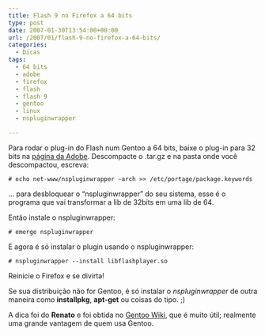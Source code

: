 ```yaml
---
title: Flash 9 no Firefox a 64 bits
type: post
date: 2007-01-30T13:54:00+00:00
url: /2007/01/flash-9-no-firefox-a-64-bits/
categories:
  - Dicas
tags:
  - 64 bits
  - adobe
  - firefox
  - flash
  - flash 9
  - gentoo
  - linux
  - nspluginwrapper

---
```

Para rodar o plug-in do Flash num Gentoo a 64 bits, baixe o plug-in para 32 bits na [página da Adobe][1]. Descompacte o .tar.gz e na pasta onde você descompactou, escreva:

```
# echo net-www/nspluginwrapper ~arch >> /etc/portage/package.keywords
```

… para desbloquear o “nspluginwrapper” do seu sistema, esse é o programa que vai transformar a lib de 32bits em uma lib de 64.

Então instale o nspluginwrapper:

```
# emerge nspluginwrapper
```

E agora é só instalar o plugin usando o nspluginwrapper:

```
# nspluginwrapper --install libflashplayer.so
```

Reinicie o Firefox e se divirta!

Se sua distribuição não for Gentoo, é só instalar o _nspluginwrapper_ de outra maneira como **installpkg**, **apt-get** ou coisas do tipo. ;)

A dica foi do **Renato** e foi obtida no [Gentoo Wiki][2], que é muito útil; realmente uma grande vantagem de quem usa Gentoo.

 [1]: http://www.adobe.com/shockwave/download/download.cgi?P1_Prod_Version=ShockwaveFlash
 [2]: http://gentoo-wiki.com/HOWTO_Flash_9_and_Firefox

